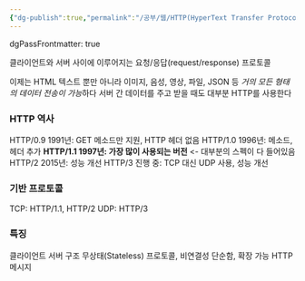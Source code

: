 ```yaml
---
{"dg-publish":true,"permalink":"/공부/웹/HTTP(HyperText Transfer Protocol)/","dgPassFrontmatter":true}
---
```



dgPassFrontmatter: true

클라이언트와 서버 사이에 이루어지는 요청/응답(request/response) 프로토콜

이제는 HTML 텍스트 뿐만 아니라 이미지, 음성, 영상, 파일, JSON 등
*거의 모든 형태의 데이터 전송이 가능*하다
서버 간 데이터를 주고 받을 때도 대부분 HTTP를 사용한다

### HTTP 역사

HTTP/0.9 1991년: GET 메소드만 지원, HTTP 헤더 없음
HTTP/1.0 1996년: 메소드, 헤더 추가
**HTTP/1.1 1997년: 가장 많이 사용되는 버전** <- 대부분의 스펙이 다 들어있음
HTTP/2 2015년: 성능 개선
HTTP/3 진행 중: TCP 대신 UDP 사용, 성능 개선

### 기반 프로토콜

TCP: HTTP/1.1, HTTP/2
UDP: HTTP/3

### 특징

클라이언트 서버 구조
무상태(Stateless) 프로토콜, 비연결성
단순함, 확장 가능
HTTP 메시지